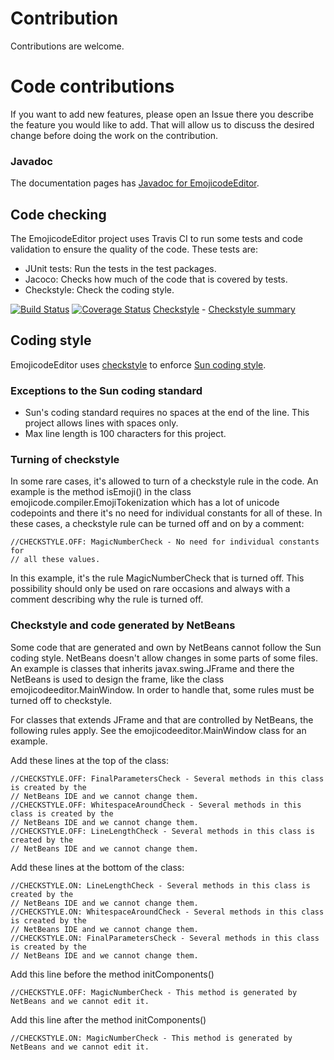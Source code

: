 # Contribution
Contributions are welcome.

# Code contributions
If you want to add new features, please open an Issue there you describe the
feature you would like to add. That will allow us to discuss the desired change
before doing the work on the contribution.

### Javadoc
The documentation pages has [Javadoc for EmojicodeEditor](https://danielb987.github.io/EmojicodeEditor/javadoc/).

## Code checking
The EmojicodeEditor project uses Travis CI to run some tests and code validation
to ensure the quality of the code. These tests are:
- JUnit tests: Run the tests in the test packages.
- Jacoco: Checks how much of the code that is covered by tests.
- Checkstyle: Check the coding style.

[![Build Status](https://travis-ci.org/danielb987/EmojicodeEditor.svg?branch=master)](https://travis-ci.org/danielb987/EmojicodeEditor) [![Coverage Status](https://coveralls.io/repos/github/danielb987/EmojicodeEditor/badge.svg?branch=master)](https://coveralls.io/github/danielb987/EmojicodeEditor?branch=master)
[Checkstyle](https://danielb987.github.io/EmojicodeEditor/checkstyle/checkstyle_errors.xml) - [Checkstyle summary](https://danielb987.github.io/EmojicodeEditor/checkstyle/checkstyle_report.html)

## Coding style
EmojicodeEditor uses [checkstyle](http://checkstyle.sourceforge.net/) to enforce
[Sun coding style](http://checkstyle.sourceforge.net/sun_style.html).

### Exceptions to the Sun coding standard
- Sun's coding standard requires no spaces at the end of the line. This project allows
lines with spaces only.
- Max line length is 100 characters for this project.

### Turning of checkstyle
In some rare cases, it's allowed to turn of a checkstyle rule in the code. An example
is the method isEmoji() in the class emojicode.compiler.EmojiTokenization which has a
lot of unicode codepoints and there it's no need for individual constants for all of
these. In these cases, a checkstyle rule can be turned off and on by a comment:
```
//CHECKSTYLE.OFF: MagicNumberCheck - No need for individual constants for
// all these values.
```
In this example, it's the rule MagicNumberCheck that is turned off. This possibility
should only be used on rare occasions and always with a comment describing why the rule
is turned off.

### Checkstyle and code generated by NetBeans
Some code that are generated and own by NetBeans cannot follow the Sun coding style.
NetBeans doesn't allow changes in some parts of some files. An example is classes that
inherits javax.swing.JFrame and there the NetBeans is used to design the frame, like the
class emojicodeeditor.MainWindow. In order to handle that, some rules must be turned off
to checkstyle.

For classes that extends JFrame and that are controlled by NetBeans, the following rules
apply. See the emojicodeeditor.MainWindow class for an example.

Add these lines at the top of the class:
```
//CHECKSTYLE.OFF: FinalParametersCheck - Several methods in this class is created by the
// NetBeans IDE and we cannot change them.
//CHECKSTYLE.OFF: WhitespaceAroundCheck - Several methods in this class is created by the
// NetBeans IDE and we cannot change them.
//CHECKSTYLE.OFF: LineLengthCheck - Several methods in this class is created by the
// NetBeans IDE and we cannot change them.
```
Add these lines at the bottom of the class:
```
//CHECKSTYLE.ON: LineLengthCheck - Several methods in this class is created by the
// NetBeans IDE and we cannot change them.
//CHECKSTYLE.ON: WhitespaceAroundCheck - Several methods in this class is created by the
// NetBeans IDE and we cannot change them.
//CHECKSTYLE.ON: FinalParametersCheck - Several methods in this class is created by the
// NetBeans IDE and we cannot change them.
```
Add this line before the method initComponents()
```
//CHECKSTYLE.OFF: MagicNumberCheck - This method is generated by NetBeans and we cannot edit it.
```
Add this line after the method initComponents()
```
//CHECKSTYLE.ON: MagicNumberCheck - This method is generated by NetBeans and we cannot edit it.
```
